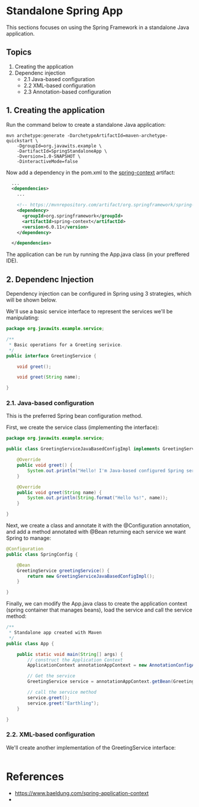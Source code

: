 # Standalone Spring App

This sections focuses on using the Spring Framework in a standalone Java application.

## Topics
1. Creating the application
2. Dependenc injection
    - 2.1 Java-based configuration
    - 2.2 XML-based configuration
    - 2.3 Annotation-based configuration

## 1. Creating the application

Run the command below to create a standalone Java application:
```console
mvn archetype:generate -DarchetypeArtifactId=maven-archetype-quickstart \
    -DgroupId=org.javawits.example \
    -DartifactId=SpringStandaloneApp \
    -Dversion=1.0-SNAPSHOT \
    -DinteractiveMode=false
```

Now add a dependency in the pom.xml to the [spring-context](https://mvnrepository.com/artifact/org.springframework/spring-context) artifact:
```xml
  ...
  <dependencies>
    ...

    <!-- https://mvnrepository.com/artifact/org.springframework/spring-context -->
    <dependency>
      <groupId>org.springframework</groupId>
      <artifactId>spring-context</artifactId>
      <version>6.0.11</version>
    </dependency>

  </dependencies>
```

The application can be run by running the App.java class (in your preffered IDE).

## 2. Dependenc Injection
Dependency injection can be configured in Spring using 3 strategies, which will be shown below.

We'll use a basic service interface to represent the services we'll be manipulating:
```java
package org.javawits.example.service;

/**
 * Basic operations for a Greeting serivice.
 */
public interface GreetingService {

	void greet();

	void greet(String name);

}
```

### 2.1. Java-based configuration
This is the preferred Spring bean configuration method.

First, we create the service class (implementing the interface):
```java
package org.javawits.example.service;

public class GreetingServiceJavaBasedConfigImpl implements GreetingService {

	@Override
	public void greet() {
		System.out.println("Hello! I'm Java-based configured Spring service!");
	}

	@Override
	public void greet(String name) {
		System.out.println(String.format("Hello %s!", name));
	}

}
```

Next, we create a class and annotate it with the @Configuration annotation, and add a method annotated with @Bean returning each service we want Spring to manage:
```java
@Configuration
public class SpringConfig {

	@Bean
	GreetingService greetingService() {
		return new GreetingServiceJavaBasedConfigImpl();
	}

}
```

Finally, we can modify the App.java class to create the application context (spring container that manages beans), load the service and call the service method:
```java
/**
 * Standalone app created with Maven
 */
public class App {

	public static void main(String[] args) {
		// construct the Application Context
		ApplicationContext annotationAppContext = new AnnotationConfigApplicationContext(SpringConfig.class);

		// Get the service
		GreetingService service = annotationAppContext.getBean(GreetingService.class);

		// call the service method
		service.greet();
		service.greet("Earthling");
	}

}
```
### 2.2. XML-based configuration

We'll create another implementation of the GreetingService interface:
```java
```

# References
- https://www.baeldung.com/spring-application-context
- 
